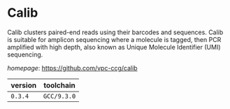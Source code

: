 # Calib

Calib clusters paired-end reads using their barcodes and sequences. Calib is suitable for amplicon sequencing where a molecule is tagged, then PCR amplified with high depth, also known as Unique Molecule Identifier (UMI) sequencing.

*homepage*: <https://github.com/vpc-ccg/calib>

version | toolchain
--------|----------
``0.3.4`` | ``GCC/9.3.0``
